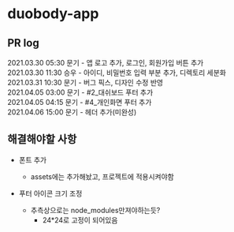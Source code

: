duobody-app
===========

PR log
------
2021.03.30 05:30 문기 - 앱 로고 추가, 로그인, 회원가입 버튼 추가   
2021.03.30 11:30 승우 - 아이디, 비밀번호 입력 부분 추가, 디렉토리 세분화   
2021.03.31 10:30 문기 - 버그 픽스, 디자인 수정 반영   
2021.04.05 03:00 문기 - #2_대쉬보드 푸터 추가   
2021.04.05 04:15 문기 - #4_개인화면 푸터 추가   
2021.04.06 15:00 문기 - 헤더 추가(미완성)   


해결해야할 사항
-----------
- 폰트 추가   
    * assets에는 추가해놨고, 프로젝트에 적용시켜야함   

- 푸터 아이콘 크기 조정   
    * 추측상으로는 node_modules만져야하는듯?   
        + 24*24로 고정이 되어있음   
